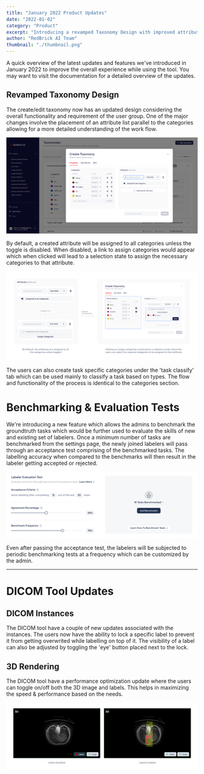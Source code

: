 ```yaml
---
title: "January 2022 Product Updates"
date: "2022-01-02"
category: "Product"
excerpt: "Introducing a revamped Taxonomy Design with improved attribute management, new Benchmarking & Evaluation Tests for labeler quality control, and DICOM Tool updates including instance locking and 3D rendering performance optimizations."
author: "RedBrick AI Team"
thumbnail: "./thumbnail.png"
---
```


A quick overview of the latest updates and features we've introduced in January 2022 to improve the overall experience while using the tool. You may want to visit the documentation for a detailed overview of the updates.

## Revamped Taxonomy Design

The create/edit taxonomy now has an updated design considering the overall functionality and requirement of the user group. One of the major changes involve the placement of an attribute list parallel to the categories allowing for a more detailed understanding of the work flow.

![](./image4.png)

By default, a created attribute will be assigned to all categories unless the toggle is disabled. When disabled, a link to assign categories would appear which when clicked will lead to a selection state to assign the necessary categories to that attribute.

![](./image3.png)

The users can also create task specific categories under the 'task classify' tab which can be used mainly to classify a task based on types. The flow and functionality of the process is identical to the categories section.

# Benchmarking & Evaluation Tests

We're introducing a new feature which allows the admins to benchmark the groundtruth tasks which would be further used to evaluate the skills of new and existing set of labelers. Once a minimum number of tasks are benchmarked from the settings page, the newly joined labelers will pass through an acceptance test comprising of the benchmarked tasks. The labelling accuracy when compared to the benchmarks will then result in the labeler getting accepted or rejected.

![](./image2.png)

Even after passing the acceptance test, the labelers will be subjected to periodic benchmarking tests at a frequency which can be customized by the admin.

---

# DICOM Tool Updates

## DICOM Instances

The DICOM tool have a couple of new updates associated with the instances. The users now have the ability to lock a specific label to prevent it from getting overwrited while labelling on top of it. The visibility of a label can also be adjusted by toggling the 'eye' button placed next to the lock.

## 3D Rendering

The DICOM tool have a performance optimization update where the users can toggle on/off both the 3D image and labels. This helps in maximizing the speed & performance based on the needs.

![](./image1.png)
